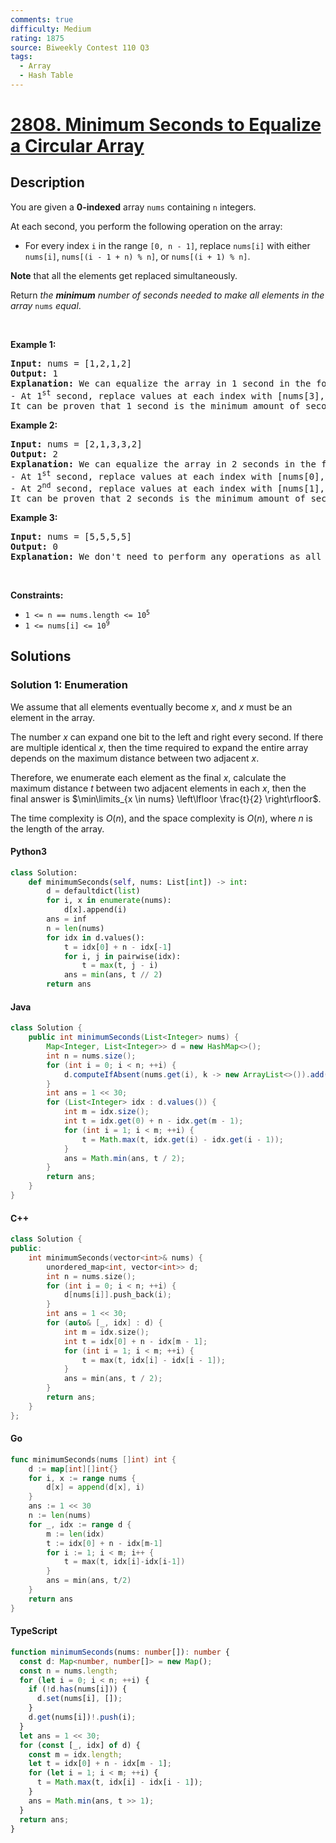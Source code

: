 ```yaml
---
comments: true
difficulty: Medium
rating: 1875
source: Biweekly Contest 110 Q3
tags:
  - Array
  - Hash Table
---
```


<!-- problem:start -->

# [2808. Minimum Seconds to Equalize a Circular Array](https://leetcode.com/problems/minimum-seconds-to-equalize-a-circular-array)

## Description

<!-- description:start -->

<p>You are given a <strong>0-indexed</strong> array <code>nums</code> containing <code>n</code> integers.</p>

<p>At each second, you perform the following operation on the array:</p>

<ul>
	<li>For every index <code>i</code> in the range <code>[0, n - 1]</code>, replace <code>nums[i]</code> with either <code>nums[i]</code>, <code>nums[(i - 1 + n) % n]</code>, or <code>nums[(i + 1) % n]</code>.</li>
</ul>

<p><strong>Note</strong> that all the elements get replaced simultaneously.</p>

<p>Return <em>the <strong>minimum</strong> number of seconds needed to make all elements in the array</em> <code>nums</code> <em>equal</em>.</p>

<p>&nbsp;</p>
<p><strong class="example">Example 1:</strong></p>

<pre>
<strong>Input:</strong> nums = [1,2,1,2]
<strong>Output:</strong> 1
<strong>Explanation:</strong> We can equalize the array in 1 second in the following way:
- At 1<sup>st</sup> second, replace values at each index with [nums[3],nums[1],nums[3],nums[3]]. After replacement, nums = [2,2,2,2].
It can be proven that 1 second is the minimum amount of seconds needed for equalizing the array.
</pre>

<p><strong class="example">Example 2:</strong></p>

<pre>
<strong>Input:</strong> nums = [2,1,3,3,2]
<strong>Output:</strong> 2
<strong>Explanation:</strong> We can equalize the array in 2 seconds in the following way:
- At 1<sup>st</sup> second, replace values at each index with [nums[0],nums[2],nums[2],nums[2],nums[3]]. After replacement, nums = [2,3,3,3,3].
- At 2<sup>nd</sup> second, replace values at each index with [nums[1],nums[1],nums[2],nums[3],nums[4]]. After replacement, nums = [3,3,3,3,3].
It can be proven that 2 seconds is the minimum amount of seconds needed for equalizing the array.
</pre>

<p><strong class="example">Example 3:</strong></p>

<pre>
<strong>Input:</strong> nums = [5,5,5,5]
<strong>Output:</strong> 0
<strong>Explanation:</strong> We don&#39;t need to perform any operations as all elements in the initial array are the same.
</pre>

<p>&nbsp;</p>
<p><strong>Constraints:</strong></p>

<ul>
	<li><code>1 &lt;= n == nums.length &lt;= 10<sup>5</sup></code></li>
	<li><code>1 &lt;= nums[i] &lt;= 10<sup>9</sup></code></li>
</ul>

<!-- description:end -->

## Solutions

<!-- solution:start -->

### Solution 1: Enumeration

We assume that all elements eventually become $x$, and $x$ must be an element in the array.

The number $x$ can expand one bit to the left and right every second. If there are multiple identical $x$, then the time required to expand the entire array depends on the maximum distance between two adjacent $x$.

Therefore, we enumerate each element as the final $x$, calculate the maximum distance $t$ between two adjacent elements in each $x$, then the final answer is $\min\limits_{x \in nums} \left\lfloor \frac{t}{2} \right\rfloor$.

The time complexity is $O(n)$, and the space complexity is $O(n)$, where $n$ is the length of the array.

<!-- tabs:start -->

#### Python3

```python
class Solution:
    def minimumSeconds(self, nums: List[int]) -> int:
        d = defaultdict(list)
        for i, x in enumerate(nums):
            d[x].append(i)
        ans = inf
        n = len(nums)
        for idx in d.values():
            t = idx[0] + n - idx[-1]
            for i, j in pairwise(idx):
                t = max(t, j - i)
            ans = min(ans, t // 2)
        return ans
```

#### Java

```java
class Solution {
    public int minimumSeconds(List<Integer> nums) {
        Map<Integer, List<Integer>> d = new HashMap<>();
        int n = nums.size();
        for (int i = 0; i < n; ++i) {
            d.computeIfAbsent(nums.get(i), k -> new ArrayList<>()).add(i);
        }
        int ans = 1 << 30;
        for (List<Integer> idx : d.values()) {
            int m = idx.size();
            int t = idx.get(0) + n - idx.get(m - 1);
            for (int i = 1; i < m; ++i) {
                t = Math.max(t, idx.get(i) - idx.get(i - 1));
            }
            ans = Math.min(ans, t / 2);
        }
        return ans;
    }
}
```

#### C++

```cpp
class Solution {
public:
    int minimumSeconds(vector<int>& nums) {
        unordered_map<int, vector<int>> d;
        int n = nums.size();
        for (int i = 0; i < n; ++i) {
            d[nums[i]].push_back(i);
        }
        int ans = 1 << 30;
        for (auto& [_, idx] : d) {
            int m = idx.size();
            int t = idx[0] + n - idx[m - 1];
            for (int i = 1; i < m; ++i) {
                t = max(t, idx[i] - idx[i - 1]);
            }
            ans = min(ans, t / 2);
        }
        return ans;
    }
};
```

#### Go

```go
func minimumSeconds(nums []int) int {
	d := map[int][]int{}
	for i, x := range nums {
		d[x] = append(d[x], i)
	}
	ans := 1 << 30
	n := len(nums)
	for _, idx := range d {
		m := len(idx)
		t := idx[0] + n - idx[m-1]
		for i := 1; i < m; i++ {
			t = max(t, idx[i]-idx[i-1])
		}
		ans = min(ans, t/2)
	}
	return ans
}
```

#### TypeScript

```ts
function minimumSeconds(nums: number[]): number {
  const d: Map<number, number[]> = new Map();
  const n = nums.length;
  for (let i = 0; i < n; ++i) {
    if (!d.has(nums[i])) {
      d.set(nums[i], []);
    }
    d.get(nums[i])!.push(i);
  }
  let ans = 1 << 30;
  for (const [_, idx] of d) {
    const m = idx.length;
    let t = idx[0] + n - idx[m - 1];
    for (let i = 1; i < m; ++i) {
      t = Math.max(t, idx[i] - idx[i - 1]);
    }
    ans = Math.min(ans, t >> 1);
  }
  return ans;
}
```

<!-- tabs:end -->

<!-- solution:end -->

<!-- problem:end -->
